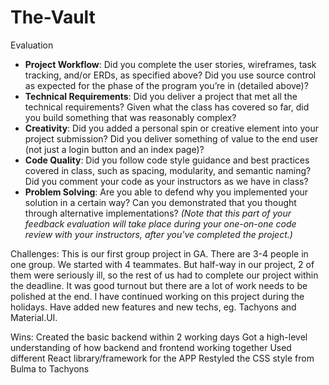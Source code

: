 # The-Vault

Evaluation
​
* __Project Workflow__: Did you complete the user stories, wireframes, task tracking, and/or ERDs, as specified above? Did you use source control as expected for the phase of the program you’re in (detailed above)?
​
* __Technical Requirements__: Did you deliver a project that met all the technical requirements? Given what the class has covered so far, did you build something that was reasonably complex?
​
* __Creativity__: Did you added a personal spin or creative element into your project submission? Did you deliver something of value to the end user (not just a login button and an index page)?
​
* __Code Quality__: Did you follow code style guidance and best practices covered in class, such as spacing, modularity, and semantic naming? Did you comment your code as your instructors as we have in class?
​
* __Problem Solving__: Are you able to defend why you implemented your solution in a certain way? Can you demonstrated that you thought through alternative implementations? _(Note that this part of your feedback evaluation will take place during your one-on-one code review with your instructors, after you've completed the project.)_



Challenges:
This is our first group project in GA. There are 3-4 people in one group. We started with 4 teammates. But half-way in our project, 2 of them were seriously ill, so the rest of us had to complete our project within the deadline. It was good turnout but there are a lot of work needs to be polished at the end. I have continued working on this project during the holidays. Have added new features and new techs, eg. Tachyons and Material.UI.

Wins:
Created the basic backend within 2 working days
Got a high-level understanding of how  backend and frontend working together
Used different React library/framework for the APP
Restyled the CSS style from Bulma to Tachyons



